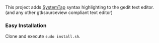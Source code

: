 This project adds [SystemTap] syntax highlighting to the gedit text editor. (and any other gtksourceview compliant text editor)

[SystemTap]: https://sourceware.org/systemtap

### Easy Installation
Clone and execute `sudo install.sh`.


